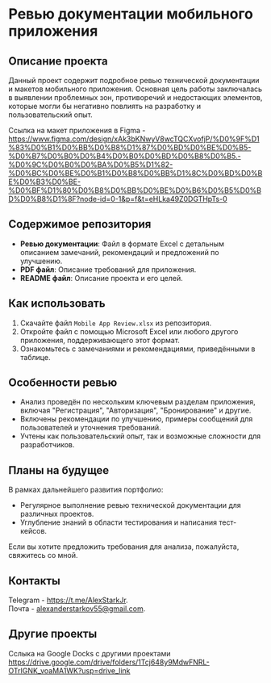 # Ревью документации мобильного приложения

## Описание проекта
Данный проект содержит подробное ревью технической документации и макетов мобильного приложения. Основная цель работы заключалась в выявлении проблемных зон, противоречий и недостающих элементов, которые могли бы негативно повлиять на разработку и пользовательский опыт.

Ссылка на макет приложения в Figma - https://www.figma.com/design/xAk3bKNwyV8wcTQCXvofjP/%D0%9F%D1%83%D0%B1%D0%BB%D0%B8%D1%87%D0%BD%D0%BE%D0%B5-%D0%B7%D0%B0%D0%B4%D0%B0%D0%BD%D0%B8%D0%B5.-%D0%9C%D0%B0%D0%BA%D0%B5%D1%82-%D0%BC%D0%BE%D0%B1%D0%B8%D0%BB%D1%8C%D0%BD%D0%BE%D0%B3%D0%BE-%D0%BF%D1%80%D0%B8%D0%BB%D0%BE%D0%B6%D0%B5%D0%BD%D0%B8%D1%8F?node-id=0-1&p=f&t=eHLka49Z0DGTHpTs-0

## Содержимое репозитория
- **Ревью документации**: Файл в формате Excel с детальным описанием замечаний, рекомендаций и предложений по улучшению.
- **PDF файл**: Описание требований для приложения.
- **README файл**: Описание проекта и его целей.

## Как использовать
1. Скачайте файл `Mobile App Review.xlsx` из репозитория.
2. Откройте файл с помощью Microsoft Excel или любого другого приложения, поддерживающего этот формат.
3. Ознакомьтесь с замечаниями и рекомендациями, приведёнными в таблице.

## Особенности ревью
- Анализ проведён по нескольким ключевым разделам приложения, включая "Регистрация", "Авторизация", "Бронирование" и другие.
- Включены рекомендации по улучшению, примеры сообщений для пользователей и уточнения требований.
- Учтены как пользовательский опыт, так и возможные сложности для разработчиков.

## Планы на будущее
В рамках дальнейшего развития портфолио:
- Регулярное выполнение ревью технической документации для различных проектов.
- Углубление знаний в области тестирования и написания тест-кейсов.

Если вы хотите предложить требования для анализа, пожалуйста, свяжитесь со мной.

## Контакты
Telegram - https://t.me/AlexStarkJr.  
Почта - alexanderstarkov55@gmail.com.  

## Другие проекты
Cслыка на Google Docks с другими проектами
https://drive.google.com/drive/folders/1Tcj648y9MdwFNRL-OTrIGNK_voaMA1WK?usp=drive_link